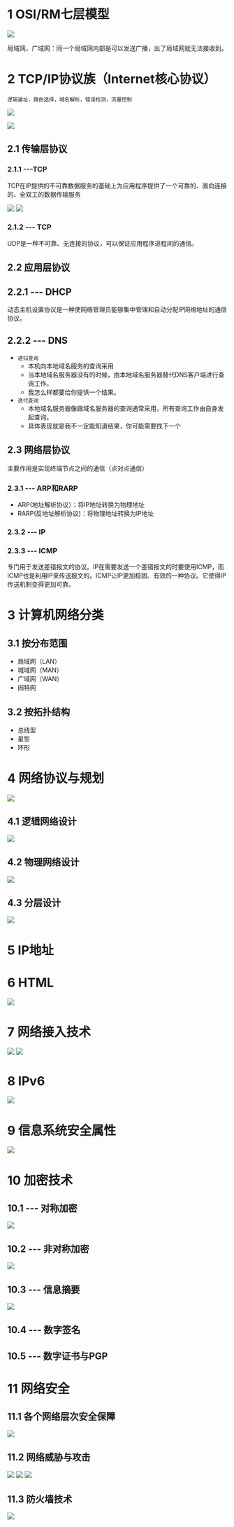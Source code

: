 # 1 OSI/RM七层模型

![](/计算机网络/img/2020090110361897.png)

局域网，广域网：同一个局域网内部是可以发送广播，出了局域网就无法接收到。

# 2 TCP/IP协议族（Internet核心协议）
`逻辑遍址，路由选择，域名解析，错误检测，流量控制`

![](/计算机网络/img/20200901105545469.png)

![](/计算机网络/img/20200901110351804.png)

## 2.1 传输层协议

### 2.1.1 ---TCP

TCP在IP提供的不可靠数据服务的基础上为应用程序提供了一个可靠的、面向连接的、全双工的数据传输服务

![](/计算机网络/img/三次握手.png)
![](/计算机网络/img/四次挥手.png)

### 2.1.2 --- TCP

UDP是一种不可靠、无连接的协议，可以保证应用程序进程间的通信。


## 2.2 应用层协议

## 2.2.1 --- DHCP
动态主机设置协议是一种使网络管理员能够集中管理和自动分配IP网络地址的通信协议。

## 2.2.2 --- DNS
- `递归查询`
  - 本机向本地域名服务的查询采用
  - 当本地域名服务器没有的时候，由本地域名服务器替代DNS客户端进行查询工作。
  - 我怎么样都要给你提供一个结果。
- `迭代查询`
  - 本地域名服务器像跟域名服务器的查询通常采用，所有查询工作由自身发起查询。
  - 具体表现就是我不一定能知道结果，你可能需要找下一个

## 2.3 网络层协议 
主要作用是实现终端节点之间的通信（点对点通信）
### 2.3.1 --- ARP和RARP

- ARP(地址解析协议）：将IP地址转换为物理地址
- RARP(反地址解析协议)：将物理地址转换为IP地址

### 2.3.2 --- IP 

### 2.3.3 --- ICMP
专门用于发送差错报文的协议。IP在需要发送一个差错报文的时要使用ICMP，而ICMP也是利用IP来传送报文的。ICMP让IP更加稳固、有效的一种协议。它使得IP传送机制变得更加可靠。



# 3 计算机网络分类

## 3.1 按分布范围
- 局域网（LAN）
- 城域网（MAN）
- 广域网（WAN）
- 因特网

## 3.2 按拓扑结构
- 总线型
- 星型
- 环形

# 4 网络协议与规划
![](/计算机网络/img/网络规划与设计.png)

## 4.1 逻辑网络设计
![](/计算机网络/img/逻辑网络设计.png)

## 4.2 物理网络设计
![](/计算机网络/img/物理网络设计.png)

## 4.3 分层设计
![](/计算机网络/img/分层设计.png)

# 5 IP地址

# 6 HTML

![](/计算机网络/img/html.png)

# 7 网络接入技术

![](/计算机网络/img/网络接入技术1.png)
![](/计算机网络/img/网络接入技术2.png)

# 8 IPv6
![](/计算机网络/img/IPv6.png)

# 9 信息系统安全属性

![](/计算机网络/img/信息系统安全属性.png)

# 10 加密技术

## 10.1 --- 对称加密
![](/计算机网络/img/对称加密.png)

## 10.2 --- 非对称加密
![](/计算机网络/img/非对称加密.png)

## 10.3 --- 信息摘要
![](/计算机网络/img/信息摘要.png)

## 10.4 --- 数字签名


## 10.5 --- 数字证书与PGP


# 11 网络安全

## 11.1 各个网络层次安全保障
![](/计算机网络/img/各个网络层次安全保障.png)

## 11.2 网络威胁与攻击
![](/计算机网络/img/网络攻击.png)
![](/计算机网络/img/威胁1.png)
![](/计算机网络/img/威胁2.png)

## 11.3 防火墙技术
![](/计算机网络/img/防火墙技术.png)
